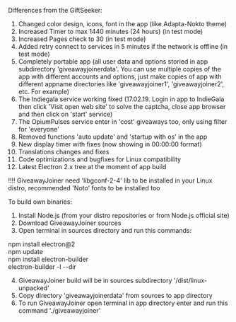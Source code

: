  Differences from the GiftSeeker:

 1. Changed color design, icons, font in the app (like Adapta-Nokto theme)
 2. Increased Timer to max 1440 minutes (24 hours) (in test mode)
 3. Increased Pages check to 30 (in test mode)
 4. Added retry connect to services in 5 minutes if the network is offline (in test mode)
 5. Completely portable app (all user data and options storied in app subdirectory 'giveawayjoinerdata'. You can use multiple 
    copies of the app with different accounts and options, just make copies of app with different appname directories 
    like 'giveawayjoiner1', 'giveawayjoiner2', etc. For example)
 6. The Indiegala service working fixed (17.02.19. Login in app to IndieGala then click 'Visit open web site' to solve the         captcha, close app browser and then click on 'start' service)
 7. The OpiumPulses service enter in 'cost' giveaways too, only using filter for 'everyone'  
 8. Removed functions 'auto update' and 'startup with os' in the app
 9. New display timer with fixes (now showing in 00:00:00 format)
10. Translations changes and fixes
11. Code optimizations and bugfixes for Linux compatibility
12. Latest Electron 2.x tree at the moment of app build

!!!! GiveawayJoiner need 'libgconf-2-4' lib to be installed in your Linux distro, recommended 'Noto' fonts to be installed too


To build own binaries:

1. Install Node.js (from your distro repositories or from Node.js official site)
2. Download GiveawayJoiner sources
3. Open terminal in sources directory and run this commands:

npm install electron@2                                  
npm update                                 
npm install electron-builder                   
electron-builder -l --dir                              

4. GiveawayJoiner build will be in sources subdirectory '/dist/linux-unpacked'
5. Copy directory 'giveawayjoinerdata' from sources to app directory
6. To run GiveawayJoiner open terminal in app directory enter and run this command './giveawayjoiner'
